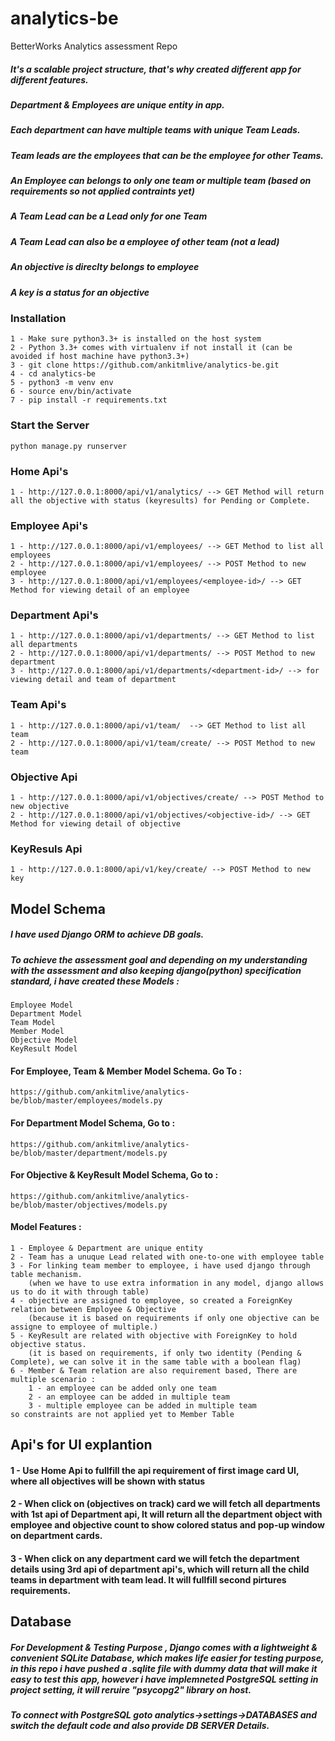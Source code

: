 # analytics-be
BetterWorks Analytics assessment Repo

##### It's a scalable project structure, that's why created different app for different features.
##### Department & Employees are unique entity in app.
##### Each department can have multiple teams with unique Team Leads.
##### Team leads are the employees that can be the employee for other Teams.
##### An Employee can belongs to only one team or multiple team (based on requirements so not applied contraints yet)
##### A Team Lead can be a Lead only for one Team
##### A Team Lead can also be a employee of other team (not a lead)
##### An objective is direclty belongs to employee
##### A key is a status for an objective

### Installation 

    1 - Make sure python3.3+ is installed on the host system
    2 - Python 3.3+ comes with virtualenv if not install it (can be avoided if host machine have python3.3+)
    3 - git clone https://github.com/ankitmlive/analytics-be.git
    4 - cd analytics-be
    5 - python3 -m venv env
    6 - source env/bin/activate
    7 - pip install -r requirements.txt

### Start the Server
    python manage.py runserver

### Home Api's
    1 - http://127.0.0.1:8000/api/v1/analytics/ --> GET Method will return all the objective with status (keyresults) for Pending or Complete.

### Employee Api's
    1 - http://127.0.0.1:8000/api/v1/employees/ --> GET Method to list all employees
    2 - http://127.0.0.1:8000/api/v1/employees/ --> POST Method to new employee
    3 - http://127.0.0.1:8000/api/v1/employees/<employee-id>/ --> GET Method for viewing detail of an employee 

### Department Api's
    1 - http://127.0.0.1:8000/api/v1/departments/ --> GET Method to list all departments
    2 - http://127.0.0.1:8000/api/v1/departments/ --> POST Method to new department
    3 - http://127.0.0.1:8000/api/v1/departments/<department-id>/ --> for viewing detail and team of department

### Team Api's
    1 - http://127.0.0.1:8000/api/v1/team/  --> GET Method to list all team
    2 - http://127.0.0.1:8000/api/v1/team/create/ --> POST Method to new team

### Objective Api
    1 - http://127.0.0.1:8000/api/v1/objectives/create/ --> POST Method to new objective
    2 - http://127.0.0.1:8000/api/v1/objectives/<objective-id>/ --> GET Method for viewing detail of objective

### KeyResuls Api
    1 - http://127.0.0.1:8000/api/v1/key/create/ --> POST Method to new key

## Model Schema
##### I have used Django ORM to achieve DB goals.
##### To achieve the assessment goal and depending on my understanding with the assessment and also keeping django(python) specification standard, i have created these Models :
    Employee Model
    Department Model
    Team Model
    Member Model
    Objective Model
    KeyResult Model
#### For Employee, Team & Member Model Schema. Go To :
    https://github.com/ankitmlive/analytics-be/blob/master/employees/models.py
#### For Department Model Schema, Go to :
    https://github.com/ankitmlive/analytics-be/blob/master/department/models.py
#### For Objective & KeyResult Model Schema, Go to :
    https://github.com/ankitmlive/analytics-be/blob/master/objectives/models.py

#### Model Features :
    1 - Employee & Department are unique entity
    2 - Team has a unuque Lead related with one-to-one with employee table
    3 - For linking team member to employee, i have used django through table mechanism.
        (when we have to use extra information in any model, django allows us to do it with through table)
    4 - objective are assigned to employee, so created a ForeignKey relation between Employee & Objective 
        (because it is based on requirements if only one objective can be assigne to employee of multiple.)
    5 - KeyResult are related with objective with ForeignKey to hold objective status.
        (it is based on requirements, if only two identity (Pending & Complete), we can solve it in the same table with a boolean flag)
    6 - Member & Team relation are also requirement based, There are multiple scenario :
        1 - an employee can be added only one team
        2 - an employee can be added in multiple team
        3 - multiple employee can be added in multiple team
    so constraints are not applied yet to Member Table

## Api's for UI explantion

#### 1 - Use Home Api to fullfill the api requirement of first image card UI, where all objectives will be shown with status
#### 2 - When click on (objectives on track) card we will fetch all departments with 1st api of Department api, It will return all the department object with employee and objective count to show colored status and pop-up window on department cards.
#### 3 - When click on any department card we will fetch the department details using 3rd api of department api's, which will return all the child   teams in department with team lead. It will fullfill second pirtures requirements.

## Database
##### For Development & Testing Purpose , Django comes with a lightweight & convenient SQLite Database, which makes life easier for testing purpose, in this repo i have pushed a .sqlite file with dummy data that will make it easy to test this app, however i have implemneted PostgreSQL setting in project setting, it will reruire "psycopg2" library on host.
##### To connect with PostgreSQL goto analytics->settings->DATABASES and switch the default code and also provide DB SERVER Details.